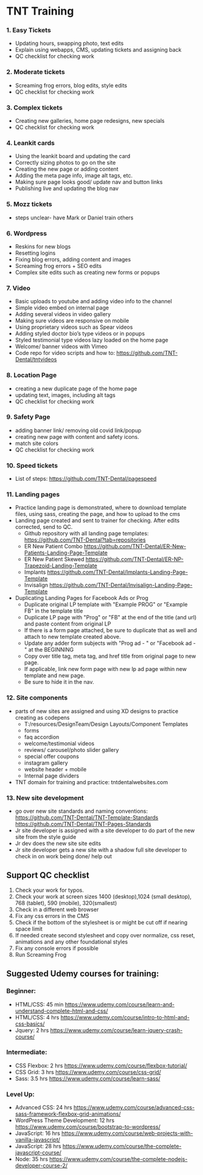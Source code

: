 # TNT Training
 
###	1. Easy Tickets
- Updating hours, swapping photo, text edits
- Explain using webapps, CMS, updating tickets and assigning back
- QC checklist for checking work

###	2. Moderate tickets
- Screaming frog errors, blog edits, style edits
- QC checklist for checking work

###	3. Complex tickets
- Creating new galleries, home page redesigns, new specials
- QC checklist for checking work

###	4. Leankit cards
- Using the leankit board and updating the card
- Correctly sizing photos to go on the site
- Creating the new page or adding content
- Adding the meta page info, image alt tags, etc.
- Making sure page looks good/ update nav and button links
- Publishing live and updating the blog nav

###	5. Mozz tickets
- steps unclear- have Mark or Daniel train others
               
###	6. Wordpress
- Reskins for new blogs
- Resetting logins
- Fixing blog errors, adding content and images
- Screaming frog errors + SEO edits
- Complex site edits such as creating new forms or popups

###	7. Video
- Basic uploads to youtube and adding video info to the channel
- Simple video embed on internal page
- Adding several videos in video gallery
- Making sure videos are responsive on mobile
- Using proprietary videos such as Spear videos
- Adding styled doctor bio’s type videos or in popups
- Styled testimonial type videos lazy loaded on the home page
- Welcome/ banner videos with Vimeo
- Code repo for video scripts and how to:  https://github.com/TNT-Dental/tntvideos

###	8. Location Page
- creating a new duplicate page of the home page
- updating text, images, including alt tags
- QC checklist for checking work

###	9. Safety Page
- adding banner link/ removing old covid link/popup
- creating new page with content and safety icons. 
- match site colors
- QC checklist for checking work

###	10. Speed tickets
- List of steps: https://github.com/TNT-Dental/pagespeed

###	11. Landing pages
- Practice landing page is demonstrated, where to download template files, using sass, creating the page, and how to upload to the cms
- Landing page created and sent to trainer for checking. After edits corrected, send to QC.
    - Github repository with all landing page templates: https://github.com/TNT-Dental?tab=repositories
    - ER New Patient Combo
        https://github.com/TNT-Dental/ER-New-Patients-Landing-Page-Template
    - ER New Patient Skewed
        https://github.com/TNT-Dental/ER-NP-Trapezoid-Landing-Template
    - Implants
        https://github.com/TNT-Dental/Implants-Landing-Page-Template
    - Invisalign
        https://github.com/TNT-Dental/Invisalign-Landing-Page-Template
- Duplicating Landing Pages for Facebook Ads or Prog
	- Duplicate original LP template with "Example PROG" or "Example FB" in the template title
	- Duplicate LP page with "Prog" or "FB" at the end of the title (and url) and paste content from original LP
	- If there is a form page attached, be sure to duplicate that as well and attach to new template created above.
	- Update any adder form subjects with "Prog ad - " or "Facebook ad -" at the BEGINNING
	- Copy over title tag, meta tag, and href title from original page to new page.
	- If applicable, link new form page with new lp ad page within new template and new page.
	- Be sure to hide it in the nav.

###	12. Site components
- parts of new sites are assigned and using XD designs to practice creating as codepens
	- T:/resources/DesignTeam/Design Layouts/Component Templates
    - forms
    - faq accordion
    - welcome/testimonial videos
    - reviews/ carousel/photo slider gallery
    - special offer coupons
    - instagram gallery
    - website header + mobile
    - Internal page dividers
- TNT  domain for training and practice: tntdentalwebsites.com
	
###	13. New site development
- go over new site standards and naming conventions:
    https://github.com/TNT-Dental/TNT-Template-Standards
    https://github.com/TNT-Dental/TNT-Pages-Standards
- Jr site developer is assigned with a site developer to do part of the new site from the style guide
- Jr dev does the new site site edits
- Jr site developer gets a new site with a shadow full site developer to check in on work being done/ help out


## Support QC checklist
 
1.  Check your work for typos.
2.  Check your work at screen sizes 1400 (desktop),1024 (small desktop), 768 (tablet), 590 (mobile), 320(smallest) 
3. Check in a different web browser
3. Fix any css errors in the CMS
4. Check if the bottom of the stylesheet is or might be cut off if nearing space limit
5. If needed create second stylesheet and copy over normalize, css reset, animations and any other foundational styles
6. Fix any console errors if possible
7. Run Screaming Frog
 

## Suggested Udemy courses for training:

### Beginner: 
- HTML/CSS: 45 min
	https://www.udemy.com/course/learn-and-understand-complete-html-and-css/
- HTML/CSS: 4 hrs
	https://www.udemy.com/course/intro-to-html-and-css-basics/  
- Jquery: 2 hrs
	https://www.udemy.com/course/learn-jquery-crash-course/ 

### Intermediate:
- CSS Flexbox: 2 hrs
	https://www.udemy.com/course/flexbox-tutorial/ 
- CSS Grid: 3 hrs
	https://www.udemy.com/course/css-grid/ 
- Sass: 3.5 hrs
	https://www.udemy.com/course/learn-sass/ 

### Level Up:
- Advanced CSS: 24 hrs
	https://www.udemy.com/course/advanced-css-sass-framework-flexbox-grid-animations/
- WordPress Theme Development: 12 hrs
	https://www.udemy.com/course/bootstrap-to-wordpress/
- JavaScript: 16 hrs
	https://www.udemy.com/course/web-projects-with-vanilla-javascript/
- JavaScript: 28 hrs
	https://www.udemy.com/course/the-complete-javascript-course/
- Node: 35 hrs
	https://www.udemy.com/course/the-complete-nodejs-developer-course-2/
